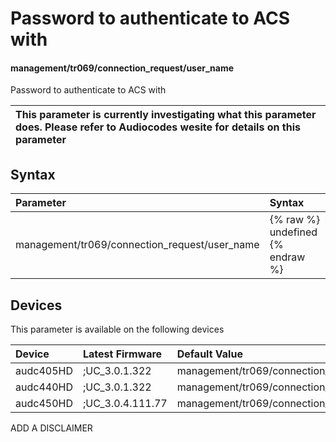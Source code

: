 ﻿---
description: Password to authenticate to ACS with
search: false
---

# Password to authenticate to ACS with

#### management/tr069/connection_request/user_name

Password to authenticate to ACS with


| This parameter is currently investigating what this parameter does. Please refer to Audiocodes wesite for details on this parameter | 
| :--- |

## Syntax
| Parameter | Syntax |
| :--- | :--- |
|management/tr069/connection_request/user_name | {% raw %} undefined {% endraw %}|

## Devices
This parameter is available on the following devices

| Device | Latest Firmware | Default Value |
|:---|:---|:---|
| audc405HD | ;UC_3.0.1.322 | management/tr069/connection_request/user_name= 
| audc440HD | ;UC_3.0.1.322 | management/tr069/connection_request/user_name= 
| audc450HD | ;UC_3.0.4.111.77 | management/tr069/connection_request/user_name= 

ADD A DISCLAIMER
